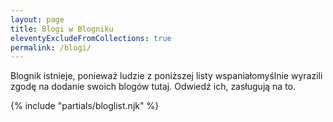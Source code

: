 ```yaml
---
layout: page
title: Blogi w Blogniku
eleventyExcludeFromCollections: true
permalink: /blogi/
---
```


Blognik istnieje, ponieważ ludzie z poniższej listy wspaniałomyślnie wyrazili zgodę na dodanie swoich blogów tutaj. Odwiedź ich, zasługują na to.

{% include "partials/bloglist.njk" %}
